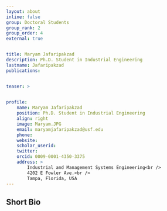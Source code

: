 ```yaml
---
layout: about
inline: false
group: Doctoral Students
group_rank: 2
group_order: 4
external: true


title: Maryam Jafaripakzad 
description: Ph.D. Student in Industrial Engineering
lastname: Jafaripakzad 
publications: 


teaser: >
    

profile:
    name: Maryam Jafaripakzad 
    position: Ph.D. Student in Industrial Engineering
    align: right
    image: Maryam.JPG
    email: maryamjafaripakzad@usf.edu
    phone: 
    website: 
    scholar_userid: 
    twitter: 
    orcid: 0009-0001-4350-3375
    address: >
        Industrial and Management Systems Engineering<br />
        4202 E Fowler Ave.<br />        
        Tampa, Florida, USA
---
```




## Short Bio
